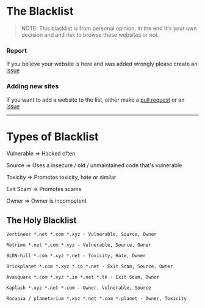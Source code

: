   
# The Blacklist
> NOTE: This blacklist is from personal opinion. In the end It's your own decision and and risk to browse these websites or not.

### Report
If you believe your website is here and was added wrongly please create an [issue](https://github.com/Shigetorum635/SBC-Blacklist/issues)

### Adding new sites
If you want to add a website to the list, either make a [pull request](https://github.com/Shigetorum635/SBC-Blacklist/pulls) or an [issue](https://github.com/Shigetorum635/SBC-Blacklist/issues)

----

# Types of Blacklist

Vulnerable => Hacked often

Source => Uses a insecure / old / unmaintained code that's vulnerable

Toxicity => Promotes toxicity, hate or similar

Exit Scam => Promotes scams

Owner => Owner is incompetent

The Holy Blacklist
---
```
Vertineer *.net *.com *.xyz - Vulnerable, Source, Owner
```
```
Retrimo *.net *.com *.xyz - Vulnerable, Source, Owner
```
```
BLDN-hill *.com *.xyz *.net - Toxicity, Hate, Owner
```
```
Brickplanet *.com *.xyz *.io *.net - Exit Scam, Source, Owner
```
```
Avasquare *.com *.xyz *.io *.net *.tk - Exit Scam, Owner
```
```
Kaplash *.xyz *.net *.com - Owner, Vulnerable, Source
```
```
Rocapia / planetarium *.xyz *.net *.com *.planet - Owner, Toxicity
```
